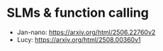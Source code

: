 # SLMs & function calling

- Jan-nano: https://arxiv.org/html/2506.22760v2
- Lucy: https://arxiv.org/html/2508.00360v1